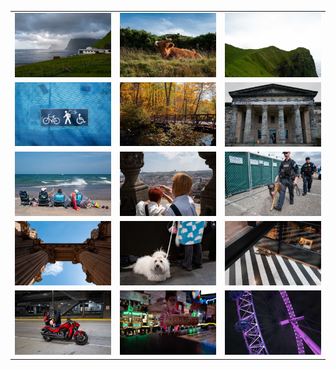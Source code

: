 <table>
<tr>
    <td><img src="img/L1000807-2.jpg" alt="L1000807-2.jpg" /></td>
    <td><img src="img/L1000546-2.jpg" alt="L1000546-2.jpg" /></td>
    <td><img src="img/L1000806-2.jpg" alt="L1000806-2.jpg" /></td>
  </tr>
  <tr>
    <td><img src="img/L1020029.jpg" alt="L1020029.jpg" /></td>
    <td><img src="img/L1020048.jpg" alt="L1020048.jpg" /></td>
    <td><img src="img/L1000605-2.jpg" alt="L1000605-2.jpg" /></td>
  </tr>
  <tr>
    <td><img src="img/L1000355-2.jpg" alt="L1000355-2.jpg" /></td>
    <td><img src="img/L1010029.jpg" alt="L1010029.jpg" /></td>
    <td><img src="img/L1020037.jpg" alt="L1020037.jpg" /></td>
  </tr>
  <tr>
    <td><img src="img/L1000079-2.jpg" alt="L1000079-2.jpg" /></td>
    <td><img src="img/L1000034-2.jpg" alt="L1000034-2.jpg" /></td>
    <td><img src="img/L1000682-2.jpg" alt="L1000682-2.jpg" /></td>
  </tr>
  <tr>
    <td><img src="img/L1000347-2.jpg" alt="L1000347-2.jpg" /></td>
    <td><img src="img/L1020398.jpg" alt="L1020398.jpg" /></td>
    <td><img src="img/L1000376.jpg" alt="L1000376.jpg" /></td>
  </tr>
</table>